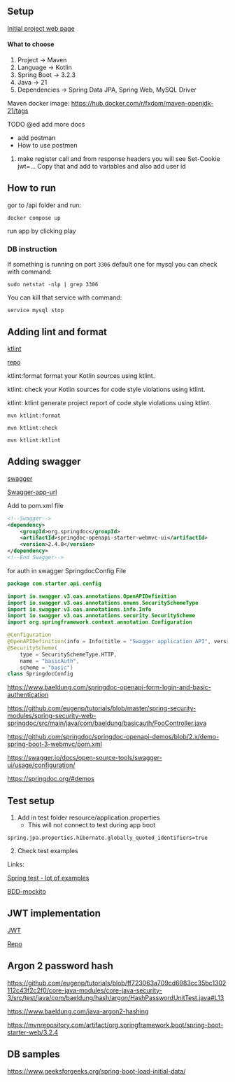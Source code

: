 ## Setup

[Initial project web page](https://start.spring.io/)

#### What to choose

1. Project -> Maven
2. Language -> Kotlin
3. Spring Boot -> 3.2.3
4. Java -> 21
5. Dependencies -> Spring Data JPA, Spring Web, MySQL Driver

Maven docker image: https://hub.docker.com/r/fxdom/maven-openjdk-21/tags

TODO @ed add more docs
- add postman
- How to use postmen
1. make register call and from response headers you will see Set-Cookie jwt=... Copy that and add to variables and also add user id


## How to run

gor to /api folder and run:

```console
docker compose up
```

run app by clicking play

### DB instruction

If something is running on port `3306` default one for mysql you can check with command:

```console
sudo netstat -nlp | grep 3306
```

You can kill that service with command:

```console
service mysql stop
```

## Adding lint and format

[ktlint](https://reflectoring.io/code-format-with-ktlint/)

[repo](https://github.com/gantsign/ktlint-maven-plugin)

ktlint:format format your Kotlin sources using ktlint.

ktlint: check your Kotlin sources for code style violations using ktlint.

ktlint: ktlint generate project report of code style violations using ktlint.

```console
mvn ktlint:format

mvn ktlint:check

mvn ktlint:ktlint

```

## Adding swagger

[swagger](https://springdoc.org/#spring-hateoas-support)

[Swagger-app-url](http://localhost:3100/swagger-ui/index.html)

Add to pom.xml file

```xml
<!--Swagger-->
<dependency>
    <groupId>org.springdoc</groupId>
    <artifactId>springdoc-openapi-starter-webmvc-ui</artifactId>
    <version>2.4.0</version>
</dependency>
<!--End Swagger-->
```

for auth in swagger SpringdocConfig File

```kotlin
package com.starter.api.config

import io.swagger.v3.oas.annotations.OpenAPIDefinition
import io.swagger.v3.oas.annotations.enums.SecuritySchemeType
import io.swagger.v3.oas.annotations.info.Info
import io.swagger.v3.oas.annotations.security.SecurityScheme
import org.springframework.context.annotation.Configuration

@Configuration
@OpenAPIDefinition(info = Info(title = "Swagger application API", version = "v1"))
@SecurityScheme(
    type = SecuritySchemeType.HTTP,
    name = "basicAuth",
    scheme = "basic")
class SpringdocConfig
```

https://www.baeldung.com/springdoc-openapi-form-login-and-basic-authentication

https://github.com/eugenp/tutorials/blob/master/spring-security-modules/spring-security-web-springdoc/src/main/java/com/baeldung/basicauth/FooController.java

https://github.com/springdoc/springdoc-openapi-demos/blob/2.x/demo-spring-boot-3-webmvc/pom.xml

https://swagger.io/docs/open-source-tools/swagger-ui/usage/configuration/

https://springdoc.org/#demos

## Test setup

1. Add in test folder resource/application.properties
    - This will not connect to test during app boot

```properties
spring.jpa.properties.hibernate.globally_quoted_identifiers=true
```

2. Check test examples

Links:

[Spring test - lot of examples](https://docs.spring.io/spring-boot/docs/current/reference/htmlsingle/#features.testing.spring-boot-applications.spring-mvc-tests)

[BDD-mockito](https://www.baeldung.com/bdd-mockito)



## JWT implementation
[JWT](https://www.baeldung.com/spring-security-sign-jwt-token)

[Repo](https://github.com/eugenp/tutorials/blob/master/spring-security-modules/spring-security-core-2/src/main/java/com/baeldung/jwtsignkey/jwtconfig/JwtUtils.java)

## Argon 2 password hash

https://github.com/eugenp/tutorials/blob/ff723063a709cd6983cc35bc1302112c43f2c2f0/core-java-modules/core-java-security-3/src/test/java/com/baeldung/hash/argon/HashPasswordUnitTest.java#L13

https://www.baeldung.com/java-argon2-hashing

https://mvnrepository.com/artifact/org.springframework.boot/spring-boot-starter-web/3.2.4

## DB samples

https://www.geeksforgeeks.org/spring-boot-load-initial-data/
